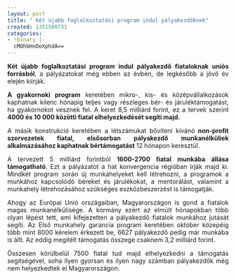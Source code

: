 ```yaml
---
layout: post
title: " Két újabb foglalkoztatási program indul pályakezdőknek"
created: 1351500731
categories:
- !binary |-
  cMOhbHnDoXphdA==
---
```

<p style="text-align: justify;"><strong>Két újabb foglalkoztatási program indul pályakezdő fiataloknak uniós forrásból</strong>, a pályázatokat még ebben az évben, de legkésőbb a jövő év elején kiírják.</p><p style="text-align: justify;"><strong>A gyakornoki program</strong> keretében mikro-, kis- és középvállalkozások kaphatnak kilenc hónapig teljes vagy részleges bér- és járuléktámogatást, ha gyakornokot vesznek fel. A keret 8,5 milliárd forint, ez a tervek szerint <strong>4000 és 10 000 közötti fiatal elhelyezkedését segíti majd.</strong></p><p style="text-align: justify;">A másik konstrukció keretében a létszámukat bővíteni kívánó<strong> non-profit szervezetek fiatal, elsősorban pályakezdő munkanélküliek alkalmazásához kaphatnak bértámogatást</strong> 12 hónapon keresztül.</p><p style="text-align: justify;">A tervezett 5 milliárd forintból<strong> 1600-2700 fiatal munkába állása támogatható</strong>. Ezt a pályázatot a hat konvergencia régióban írják majd ki. Mindkét program során új munkahelyeket kell létrehozni, a programok a munkához kapcsolódó béreket és járulékokat, a mentorálást, valamint a munkahely létrehozásához szükséges eszközbeszerzést is támogatják.</p><p style="text-align: justify;">Ahogy az Európai Unió országaiban, Magyarországon is gond a fiatalok magas munkanélkülisége. A kormány ezért az elmúlt hónapokban több olyan lépést tett, ami kifejezetten a pályakezdő fiatalok munkához jutását segíti. Az Első munkahely garancia program keretében október közepéig több mint 8000 kérelem érkezett be, 6627 pályakezdő pedig már munkába is állt. Az eddig megítélt támogatás összege csaknem 3,2 milliárd forint.</p><p style="text-align: justify;">Összesen körülbelül 7500 fiatal tud majd elhelyezkedni a támogatás segítségével, soha ilyen gyorsan és ilyen nagy számban pályakezdők még nem helyezkedtek el Magyarországon.</p>
